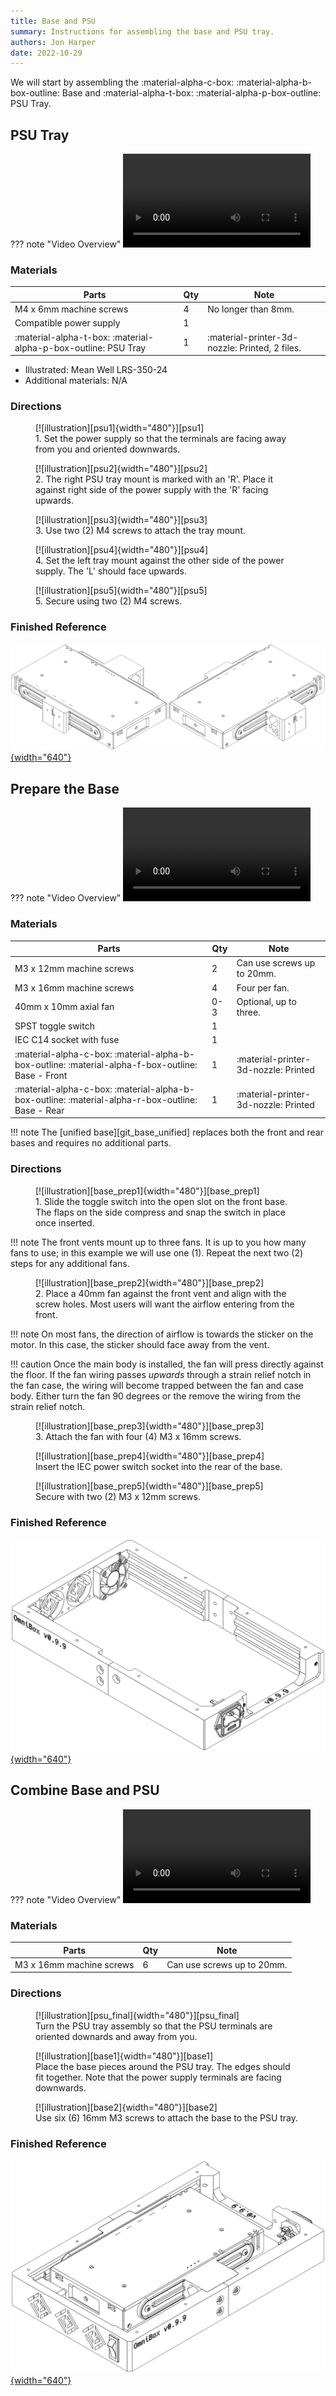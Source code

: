 ```yaml
---
title: Base and PSU
summary: Instructions for assembling the base and PSU tray.
authors: Jon Harper
date: 2022-10-29
---
```


We will start by assembling the :material-alpha-c-box: :material-alpha-b-box-outline: Base and :material-alpha-t-box: :material-alpha-p-box-outline: PSU Tray.

## PSU Tray

??? note "Video Overview"
    ![type:video][vid_psu]

### Materials

| Parts                     | Qty | Note                            |
|---------------------------|-----|---------------------------------|
| M4 x 6mm machine screws   | 4   | No longer than 8mm.             |
| Compatible power supply   | 1   |                                 |
| :material-alpha-t-box: :material-alpha-p-box-outline: PSU Tray  | 1   | :material-printer-3d-nozzle: Printed, 2 files. |

- Illustrated: Mean Well LRS-350-24
- Additional materials: N/A

### Directions

<figure markdown>
  [![illustration][psu1]{width="480"}][psu1]
  <figcaption>1. Set the power supply so that the terminals are facing away from you and oriented downwards.</figcaption>
</figure>

<figure markdown>
  [![illustration][psu2]{width="480"}][psu2]
  <figcaption>2. The right PSU tray mount is marked with an 'R'. Place it against right side of the power supply with the 'R' facing upwards.</figcaption>
</figure>

<figure markdown>
  [![illustration][psu3]{width="480"}][psu3]
  <figcaption>3. Use two (2) M4 screws to attach the tray mount.</figcaption>
</figure>

<figure markdown>
  [![illustration][psu4]{width="480"}][psu4]
  <figcaption>4. Set the left tray mount against the other side of the power supply. The 'L' should face upwards.</figcaption>
</figure>

<figure markdown>
  [![illustration][psu5]{width="480"}][psu5]
  <figcaption>5. Secure using two (2) M4 screws.</figcaption>
</figure>

### Finished Reference

[![illustration][psu_final]{width="640"}][psu_final]

## Prepare the Base

??? note "Video Overview"
    ![type:video][vid_prep]

### Materials

| Parts                     | Qty | Note                            |
|---------------------------|-----|---------------------------------|
| M3 x 12mm machine screws  | 2   | Can use screws up to 20mm.      |
| M3 x 16mm machine screws  | 4   | Four per fan.                   |
| 40mm x 10mm axial fan     | 0-3 | Optional, up to three.          |
| SPST toggle switch        | 1   |                                 |
| IEC C14 socket with fuse  | 1   |                                 |
| :material-alpha-c-box: :material-alpha-b-box-outline: :material-alpha-f-box-outline: Base - Front | 1   | :material-printer-3d-nozzle: Printed |
| :material-alpha-c-box: :material-alpha-b-box-outline: :material-alpha-r-box-outline: Base - Rear  | 1   | :material-printer-3d-nozzle: Printed |

!!! note
    The [unified base][git_base_unified] replaces both the front and rear bases and requires no additional parts.

### Directions

<figure markdown>
  [![illustration][base_prep1]{width="480"}][base_prep1]
  <figcaption>1. Slide the toggle switch into the open slot on the front base. The flaps on the side compress and snap the switch in place once inserted.</figcaption>
</figure>

!!! note
    The front vents mount up to three fans. It is up to you how many fans to use; in this example we will use one (1). Repeat the next two (2) steps for any additional fans.

<figure markdown>
  [![illustration][base_prep2]{width="480"}][base_prep2]
  <figcaption>2. Place a 40mm fan against the front vent and align with the screw holes. Most users will want the airflow entering from the front.</figcaption>
</figure>

!!! note
    On most fans, the direction of airflow is towards the sticker on the motor. In this case, the sticker should face away from the vent.

!!! caution
    Once the main body is installed, the fan will press directly against the floor. If the fan wiring passes *upwards* through a strain relief notch in the fan case, the wiring will become trapped between the fan and case body. Either turn the fan 90 degrees or the remove the wiring from the strain relief notch.

<figure markdown>
  [![illustration][base_prep3]{width="480"}][base_prep3]
  <figcaption>3. Attach the fan with four (4) M3 x 16mm screws.</figcaption>
</figure>

<figure markdown>
  [![illustration][base_prep4]{width="480"}][base_prep4]
  <figcaption>Insert the IEC power switch socket into the rear of the base.</figcaption>
</figure>

<figure markdown>
  [![illustration][base_prep5]{width="480"}][base_prep5]
  <figcaption>Secure with two (2) M3 x 12mm screws.</figcaption>
</figure>

### Finished Reference

[![illustration][base_prep_final]{width="640"}][base_prep_final]

## Combine Base and PSU

??? note "Video Overview"
    ![type:video][vid_base]

### Materials

| Parts                     | Qty | Note                            |
|---------------------------|-----|---------------------------------|
| M3 x 16mm machine screws  | 6   | Can use screws up to 20mm.      |

### Directions

<figure markdown>
  [![illustration][psu_final]{width="480"}][psu_final]
  <figcaption>Turn the PSU tray assembly so that the PSU terminals are oriented downards and away from you.</figcaption>
</figure>

<figure markdown>
  [![illustration][base1]{width="480"}][base1]
  <figcaption>Place the base pieces around the PSU tray. The edges should fit together. Note that the power supply terminals are facing downwards.</figcaption>
</figure>

<figure markdown>
  [![illustration][base2]{width="480"}][base2]
  <figcaption>Use six (6) 16mm M3 screws to attach the base to the PSU tray.</figcaption>
</figure>

### Finished Reference

[![illustration][base_final]{width="640"}][base_final]

[psu1]: ../img/assembly/trays/psu/psu1.png
[psu2]: ../img/assembly/trays/psu/psu2.png
[psu3]: ../img/assembly/trays/psu/psu3.png
[psu4]: ../img/assembly/trays/psu/psu4.png
[psu5]: ../img/assembly/trays/psu/psu5.png
[psu_final]: ../img/assembly/trays/psu/psu_final.png
[vid_psu]: ../video/psu.mp4

[base_prep1]: ../img/assembly/core/base/base_prep1.png
[base_prep2]: ../img/assembly/core/base/base_prep2.png
[base_prep3]: ../img/assembly/core/base/base_prep3.png
[base_prep4]: ../img/assembly/core/base/base_prep4.png
[base_prep5]: ../img/assembly/core/base/base_prep5.png
[base_prep_final]: ../img/assembly/core/base/base_prep_final.png
[vid_prep]: ../video/base_prep.mp4

[base1]:        ../img/assembly/core/base/base1.png
[base2]:        ../img/assembly/core/base/base2.png
[base_final]:   ../img/assembly/core/base/base_final.png
[vid_base]: ../video/base.mp4